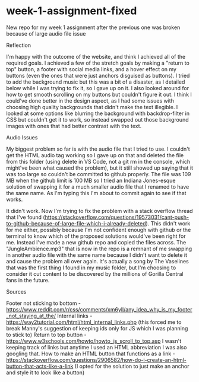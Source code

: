 # week-1-assignment-fixed

New repo for my week 1 assignment after the previous one was broken because of large audio file issue

Reflection

I'm happy with the outcome of the website, and think I achieved all of the required goals. I achieved a few of the stretch goals by making a "return to top" button, a footer with social media links, and a hover effect on my buttons (even the ones that were just anchors disguised as buttons). I tried to add the background music but this was a bit of a disaster, as I detailed below while I was trying to fix it, so I gave up on it. I also looked around for how to get smooth scrolling on my buttons but couldn't figure it out. I think I could've done better in the design aspect, as I had some issues with choosing high quality backgrounds that didn't make the text illegible. I looked at some options like blurring the background with backdrop-filter in CSS but couldn't get it to work, so instead swapped out those background images with ones that had better contrast with the text.

Audio Issues

My biggest problem so far is with the audio file that I tried to use. I couldn't get the HTML audio tag working so I gave up on that and deleted the file from this folder (using delete in VS Code, not a git rm in the console, which might've been what caused the problem), but it still showed up saying that it was too large so couldn't be committed to github properly. The file was 109 MB when the github limit is 100 MB so I tried an Indiana Jones-esque solution of swapping it for a much smaller audio file that I renamed to have the same name. As I'm typing this I'm about to commit again to see if that works.

It didn't work. Now I'm trying to fix the problem with a stack overflow thread that I've found (https://stackoverflow.com/questions/19573031/cant-push-to-github-because-of-large-file-which-i-already-deleted). This didn't work for me either, possibly because I'm not confident enough with github or the terminal to know which of the proposed solutions would've been right for me. Instead I've made a new github repo and copied the files across. The "JungleAmbience.mp3" that is now in the repo is a remnant of me swapping in another audio file with the same name because I didn't want to delete it and cause the problem all over again. It's actually a song by The Vaselines that was the first thing I found in my music folder, but I'm choosing to consider it cut content to be discovered by the millions of Gorilla Central fans in the future.

Sources

Footer not sticking to bottom - https://www.reddit.com/r/css/comments/xm6yll/any_idea_why_is_my_footer_not_staying_at_the/
Internal links - https://way2tutorial.com/html/html_internal_links.php (this forced me to break Manny's suggestion of keeping ids only for JS which I was planning to stick to)
Return to top button - https://www.w3schools.com/howto/howto_js_scroll_to_top.asp
I wasn't keeping track of links but anytime I used an HTML abbreviation I was also googling that.
How to make an HTML button that functions as a link - https://stackoverflow.com/questions/2906582/how-do-i-create-an-html-button-that-acts-like-a-link (I opted for the solution to just make an anchor and style it to look like a button)
